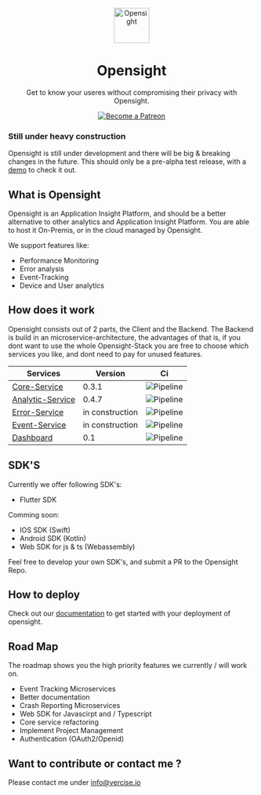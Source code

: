 <p align="center">
  <a href="https://logchimp.codecarrot.net/">
    <img src="https://docs.opensight.io/img/logo.png" alt="Opensight" height="72" />
  </a>
</p>
<h1 align="center">
  Opensight
</h1>

<p align="center">
	Get to know your useres without compromising their privacy with Opensight.
</p>

<p align="center">
  <a href="https://www.patreon.com/michaelprojects">
    <img src="https://img.shields.io/badge/become%20a-patron-blue.svg?style=flat&colorA=555555&colorB=F86754" alt="Become a Patreon" />
  </a>
</p>

### Still under heavy construction
Opensight is still under development and there will be big & breaking changes in the future. This should only be a pre-alpha test release, with a [demo](https://demo.opensight.io/) to check it out.

## What is Opensight
Opensight is an Application Insight Platform, and should be a better alternative to other analytics and Application Insight Platform. You are able to host it On-Premis, or in the cloud managed by Opensight.

We support features like: 

- Performance Monitoring
- Error analysis
- Event-Tracking
- Device and User analytics

## How does it work
Opensight consists out of 2 parts, the Client and the Backend. The Backend is build in an microservice-architecture, the advantages of that is, if you dont want to use the whole Opensight-Stack you are free to choose which services you like, and dont need to pay for unused features.


| Services          | Version  | Ci  |
|-|-|-|
|[Core-Service](https://github.com/MichaelProjects/opensight/tree/master/core) | 0.3.1 | ![Pipeline](https://github.com/MichaelProjects/opensight/actions/workflows/core.yml/badge.svg)
|[Analytic-Service](https://github.com/MichaelProjects/opensight/tree/master/analytics_api) | 0.4.7      |![Pipeline](https://github.com/MichaelProjects/opensight/actions/workflows/analytics.yml/badge.svg)
|[Error-Service](https://github.com/MichaelProjects/opensight/tree/master/error_api)      | in construction      |![Pipeline](https://github.com/MichaelProjects/opensight/actions/workflows/error.yml/badge.svg) |
|[Event-Service](https://github.com/MichaelProjects/opensight/tree/master/event_api)      | in construction      |![Pipeline](https://github.com/MichaelProjects/opensight/actions/workflows/event.yml/badge.svg)  |
[Dashboard](https://github.com/MichaelProjects/opensight/tree/master/dashboard) | 0.1 | ![Pipeline](https://github.com/MichaelProjects/opensight/actions/workflows/dashboard.yml/badge.svg)

## SDK'S
Currently we offer following SDK's:
- Flutter SDK

Comming soon:
- IOS SDK (Swift)
- Android SDK (Kotlin)
- Web SDK for js & ts (Webassembly)

Feel free to develop your own SDK's, and submit a PR to the Opensight Repo.

## How to deploy
Check out our [documentation](https://docs.opensight.io) to get started with your deployment of opensight.

## Road Map
The roadmap shows you the high priority features we currently / will work on.

- Event Tracking Microservices
- Better documentation
- Crash Reporting Microservices
- Web SDK for Javascirpt and / Typescript
- Core service refactoring
- Implement Project Management
- Authentication (OAuth2/Openid)


## Want to contribute or contact me ?

Please contact me under info@vercise.io


